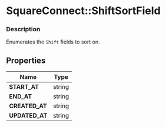 # SquareConnect::ShiftSortField

### Description

Enumerates the `Shift` fields to sort on.

## Properties
Name | Type
------------ | -------------
**START_AT** | string
**END_AT** | string
**CREATED_AT** | string
**UPDATED_AT** | string


